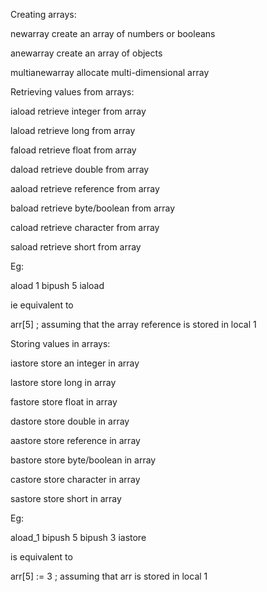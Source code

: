 Creating arrays:

newarray      create an array of numbers or booleans

anewarray     create an array of objects

multianewarray    allocate multi-dimensional array


Retrieving values from arrays:

iaload      retrieve integer from array

laload      retrieve long from array

faload      retrieve float from array

daload      retrieve double from array

aaload      retrieve reference from array

baload      retrieve byte/boolean from array

caload      retrieve character from array

saload      retrieve short from array

Eg:

  aload 1
  bipush 5
  iaload

ie equivalent to 

  arr[5] ; assuming that the array reference is stored in local 1


Storing values in arrays:

iastore     store an integer in array

lastore     store long in array

fastore     store float in array

dastore     store double in array

aastore     store reference in array

bastore     store byte/boolean in array

castore     store character in array

sastore     store short in array

Eg:

  aload_1
  bipush 5
  bipush 3
  iastore

is equivalent to

  arr[5] := 3 ; assuming that arr is stored in local 1


